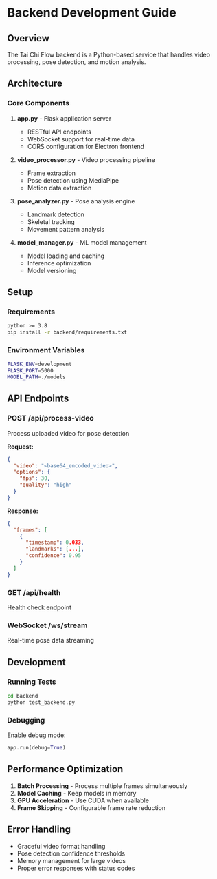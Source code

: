 # Backend Development Guide

## Overview

The Tai Chi Flow backend is a Python-based service that handles video processing, pose detection, and motion analysis.

## Architecture

### Core Components

1. **app.py** - Flask application server
   - RESTful API endpoints
   - WebSocket support for real-time data
   - CORS configuration for Electron frontend

2. **video_processor.py** - Video processing pipeline
   - Frame extraction
   - Pose detection using MediaPipe
   - Motion data extraction

3. **pose_analyzer.py** - Pose analysis engine
   - Landmark detection
   - Skeletal tracking
   - Movement pattern analysis

4. **model_manager.py** - ML model management
   - Model loading and caching
   - Inference optimization
   - Model versioning

## Setup

### Requirements

```bash
python >= 3.8
pip install -r backend/requirements.txt
```

### Environment Variables

```bash
FLASK_ENV=development
FLASK_PORT=5000
MODEL_PATH=./models
```

## API Endpoints

### POST /api/process-video
Process uploaded video for pose detection

**Request:**
```json
{
  "video": "<base64_encoded_video>",
  "options": {
    "fps": 30,
    "quality": "high"
  }
}
```

**Response:**
```json
{
  "frames": [
    {
      "timestamp": 0.033,
      "landmarks": [...],
      "confidence": 0.95
    }
  ]
}
```

### GET /api/health
Health check endpoint

### WebSocket /ws/stream
Real-time pose data streaming

## Development

### Running Tests

```bash
cd backend
python test_backend.py
```

### Debugging

Enable debug mode:
```python
app.run(debug=True)
```

## Performance Optimization

1. **Batch Processing** - Process multiple frames simultaneously
2. **Model Caching** - Keep models in memory
3. **GPU Acceleration** - Use CUDA when available
4. **Frame Skipping** - Configurable frame rate reduction

## Error Handling

- Graceful video format handling
- Pose detection confidence thresholds
- Memory management for large videos
- Proper error responses with status codes